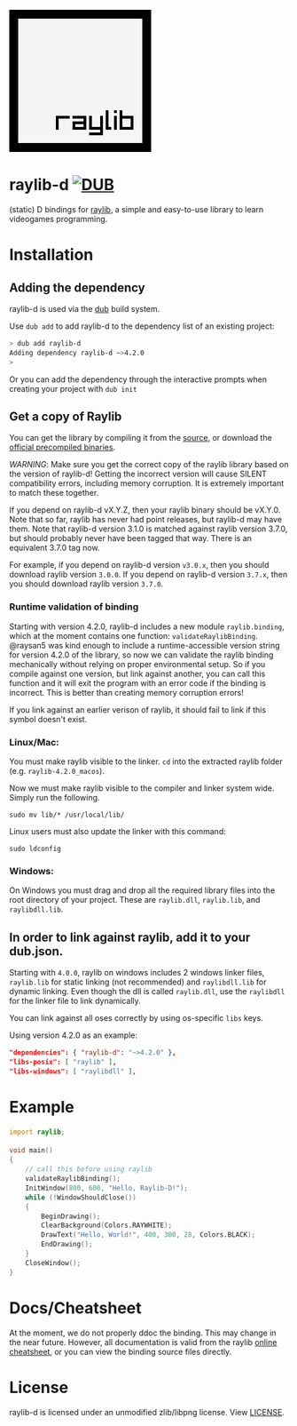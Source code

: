 ![](raylib_logo.png)

# raylib-d [![DUB](https://img.shields.io/dub/v/raylib-d?style=for-the-badge)](https://code.dlang.org/packages/raylib-d)
(static) D bindings for [raylib](https://www.raylib.com/), a simple and easy-to-use library to learn videogames programming.

# Installation

## Adding the dependency

raylib-d is used via the [dub](https://code.dlang.org) build system.

Use `dub add` to add raylib-d to the dependency list of an existing project:

```sh
> dub add raylib-d
Adding dependency raylib-d ~>4.2.0
>
```

Or you can add the dependency through the interactive prompts when creating your project with `dub init`

## Get a copy of Raylib
You can get the library by compiling it from the [source](https://github.com/raysan5/raylib), or download the [official precompiled binaries](https://github.com/raysan5/raylib/releases).

*WARNING*: Make sure you get the correct copy of the raylib library based on the version of raylib-d! Getting the incorrect version will cause SILENT compatibility errors, including memory corruption. It is extremely important to match these together.

If you depend on raylib-d vX.Y.Z, then your raylib binary should be vX.Y.0. Note that so far, raylib has never had point releases, but raylib-d may have them. Note that raylib-d version 3.1.0 is matched against raylib version 3.7.0, but should probably never have been tagged that way. There is an equivalent 3.7.0 tag now.

For example, if you depend on raylib-d version `v3.0.x`, then you should download raylib version `3.0.0`. If you depend on raylib-d version `3.7.x`, then you should download raylib version `3.7.0`.

### Runtime validation of binding

Starting with version 4.2.0, raylib-d includes a new module `raylib.binding`,
which at the moment contains one function: `validateRaylibBinding`. @raysan5
was kind enough to include a runtime-accessible version string for version
4.2.0 of the library, so now we can validate the raylib binding mechanically
without relying on proper environmental setup. So if you compile against one
version, but link against another, you can call this function and it will exit
the program with an error code if the binding is incorrect. This is better than
creating memory corruption errors!

If you link against an earlier verison of raylib, it should fail to link if
this symbol doesn't exist.

### Linux/Mac:

You must make raylib visible to the linker. `cd` into the extracted raylib folder (e.g. `raylib-4.2.0_macos`).

Now we must make raylib visible to the compiler and linker system wide. Simply run the following.
```
sudo mv lib/* /usr/local/lib/
```

Linux users must also update the linker with this command:
```
sudo ldconfig
```

### Windows:
On Windows you must drag and drop all the required library files into the root directory of your project. These are `raylib.dll`, `raylib.lib`, and `raylibdll.lib`.

## In order to link against raylib, add it to your dub.json.


Starting with `4.0.0`, raylib on windows includes 2 windows linker files, `raylib.lib` for static linking (not recommended) and `raylibdll.lib` for dynamic linking. Even though the dll is called `raylib.dll`, use the `raylibdll` for the linker file to link dynamically.

You can link against all oses correctly by using os-specific `libs` keys.

Using version 4.2.0 as an example:

```json
"dependencies": { "raylib-d": "~>4.2.0" },
"libs-posix": [ "raylib" ],
"libs-windows": [ "raylibdll" ],
```

# Example
```D
import raylib;

void main()
{
    // call this before using raylib
    validateRaylibBinding();
    InitWindow(800, 600, "Hello, Raylib-D!");
    while (!WindowShouldClose())
    {
        BeginDrawing();
        ClearBackground(Colors.RAYWHITE);
        DrawText("Hello, World!", 400, 300, 28, Colors.BLACK);
        EndDrawing();
    }
    CloseWindow();
}
```

# Docs/Cheatsheet

At the moment, we do not properly ddoc the binding. This may change in the near future. However, all documentation is valid from the raylib [online cheatsheet](https://www.raylib.com/cheatsheet/cheatsheet.html), or you can view the binding source files directly.

# License
raylib-d is licensed under an unmodified zlib/libpng license. View [LICENSE](LICENSE).
